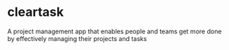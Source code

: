 # cleartask
A project management app that enables people and teams get more done by effectively managing their projects and tasks
